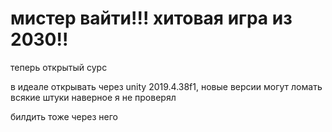 # мистер вайти!!! хитовая игра из 2030!!
теперь открытый сурс

в идеале открывать через unity 2019.4.38f1, новые версии могут ломать всякие штуки наверное я не проверял

билдить тоже через него
